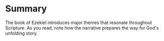 # Summary

The book of Ezekiel introduces major themes that resonate throughout Scripture. As you read, note how the narrative prepares the way for God's unfolding story.

